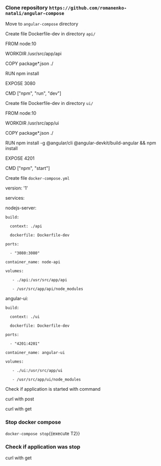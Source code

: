 ### Clone repository `https://github.com/romanenko-natali/angular-compose`

Move to `angular-compose` directory

Create file Dockerfile-dev in directory `api/` 

FROM node:10

WORKDIR /usr/src/app/api

COPY package*.json ./

RUN npm install

EXPOSE 3080

CMD ["npm", "run", "dev"]

Create file Dockerfile-dev in directory `ui/` 

FROM node:10

WORKDIR /usr/src/app/ui

COPY package*.json ./

RUN npm install -g @angular/cli @angular-devkit/build-angular && npm install

EXPOSE 4201

CMD ["npm", "start"]

Create file `docker-compose.yml`

version: '1'

services:

  nodejs-server:
  
    build:
    
      context: ./api
      
      dockerfile: Dockerfile-dev
      
    ports:
    
      - "3080:3080"
      
    container_name: node-api
    
    volumes:
    
       - ./api:/usr/src/app/api
       
       - /usr/src/app/api/node_modules
       
  angular-ui:
  
    build:
    
      context: ./ui
      
      dockerfile: Dockerfile-dev
      
    ports:
    
      - "4201:4201"
      
    container_name: angular-ui
    
    volumes:
    
       - ./ui:/usr/src/app/ui
       
       - /usr/src/app/ui/node_modules
       
 Check if application is started with command
 
 curl with post
 
 curl with get
 
 ### Stop docker compose
 
`docker-compose stop`{{execute T2}}

### Check if application was stop

 curl with get

 
       
